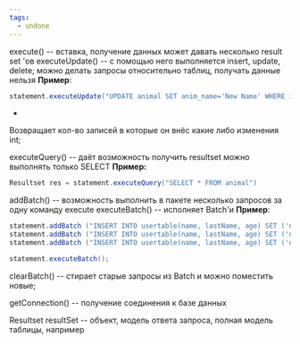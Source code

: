 ```yaml
---
tags:
  - undone
---
```

execute() -- вставка, получение данных может давать несколько result set 'ов
executeUpdate() -- с помощью него выполняется insert, update, delete; можно делать запросы относительно таблиц, получать данные нельзя 
**Пример**:
```java
statement.executeUpdate("UPDATE animal SET anim_name='New Name' WHERE id=1;"); 
```
-
Возвращает кол-во записей в которые он внёс какие либо изменения int;

executeQuery() -- даёт возможность получить resultset можно выполнять только SELECT
**Пример:**
```java
Resultset res = statement.executeQuery("SELECT * FROM animal")
```

addBatch() -- возможность выполнить в пакете несколько запросов за одну команду execute
executeBatch() -- исполняет Batch'и
**Пример**:
```java
statement.addBatch ("INSERT INTO usertable(name, lastName, age) SET ('name1', 'lastName1', age1);");
statement.addBatch ("INSERT INTO usertable(name, lastName, age) SET ('name2', 'lastName2', age2);");
statement.addBatch ("INSERT INTO usertable(name, lastName, age) SET ('name3', 'lastName3', age3);");

statement.executeBatch();
```
clearBatch() -- стирает старые запросы из Batch и можно поместить новые;

getConnection() -- получение соединения к базе данных

Resultset resultSet -- объект, модель ответа запроса, полная модель таблицы, например